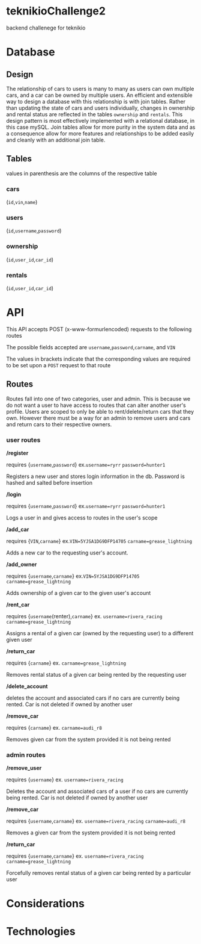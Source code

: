 # teknikioChallenge2
backend challenege for teknikio


# Database 

## Design

The relationship of cars to users is many to many as users can own multiple cars, and a car can be owned by multiple users. An efficient and extensible way to design a database with this relationship is with join tables. Rather than updating the state of cars and users individually, changes in ownership and rental status are reflected in the tables `ownership` and `rentals`. This design pattern is most effectively implemented with a relational database, in this case mySQL. Join tables allow for more purity in the system data and as a consequence allow for more features and relationships to be added easily and cleanly with an additional join table.

## Tables

values in parenthesis are the columns of the respective table

### cars 
   (`id`,`vin`,`name`)

### users 
   (`id`,`username`,`password`) 

### ownership 
   (`id`,`user_id`,`car_id`)

### rentals 
   (`id`,`user_id`,`car_id`)
   
# API

This API accepts POST (x-www-formurlencoded) requests to the following routes

The possible fields accepted are `username`,`password`,`carname`, and `VIN`

The values in brackets indicate that the corresponding values are required to be set upon a `POST` request to that route

## Routes

Routes fall into one of two categories, user and admin. This is because we do not want a user to have access to routes that can alter another user's profile. 
Users are scoped to only be able to rent/delete/return cars that they own.  However there must be a way for an admin to remove users and cars and return cars to their respective owners.

### user routes

**/register** 

requires {`username`,`password`} ex.`username=ryrr` `password=hunter1`

Registers a new user and stores login information in the db. Password is hashed and salted before insertion


**/login** 

requires {`username`,`password`} ex.`username=ryrr` `password=hunter1`

Logs a user in and gives access to routes in the user's scope


**/add_car** 

requires {`VIN`,`carname`} ex.`VIN=5YJSA1DG9DFP14705` `carname=grease_lightning`

Adds a new car to the requesting user's account. 


**/add_owner** 

requires {`username`,`carname`} ex.`VIN=5YJSA1DG9DFP14705` `carname=grease_lightning`

Adds ownership of a given car to the given user's account


**/rent_car** 

requires {`username`(renter),`carname`} ex. `username=rivera_racing` `carname=grease_lightning`

Assigns a rental of a given car (owned by the requesting user) to a different given user


**/return_car** 

requires {`carname`} ex. `carname=grease_lightning`

Removes rental status of a given car being rented by the requesting user


**/delete_account**

deletes the account and associated cars if no cars are currently being rented. Car is not deleted if owned by another user


**/remove_car** 

requires {`carname`} ex. `carname=audi_r8`

Removes given car from the system provided it is not being rented


### admin routes

**/remove_user** 

requires {`username`} ex. `username=rivera_racing`

Deletes the account and associated cars of a user if no cars are currently being rented. Car is not deleted if owned by another user


**/remove_car** 

requires {`username`,`carname`} ex. `username=rivera_racing` `carname=audi_r8`

Removes a given car from the system provided it is not being rented


**/return_car** 

requires {`username`,`carname`} ex. `username=rivera_racing` `carname=grease_lightning`

Forcefully removes rental status of a given car being rented by a particular user


# Considerations

# Technologies


